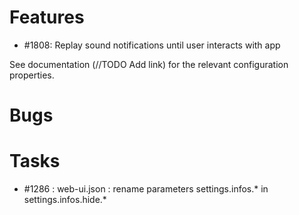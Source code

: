 

# Features
* #1808: Replay sound notifications until user interacts with app

See documentation (//TODO Add link) for the relevant configuration properties.


# Bugs

# Tasks

* #1286 : web-ui.json : rename parameters settings.infos.* in settings.infos.hide.*

